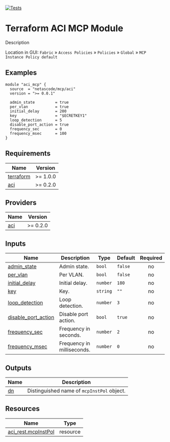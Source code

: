 <!-- BEGIN_TF_DOCS -->
[![Tests](https://github.com/netascode/terraform-aci-mcp/actions/workflows/test.yml/badge.svg)](https://github.com/netascode/terraform-aci-mcp/actions/workflows/test.yml)

# Terraform ACI MCP Module

Description

Location in GUI:
`Fabric` » `Access Policies` » `Policies` » `Global` » `MCP Instance Policy default`

## Examples

```hcl
module "aci_mcp" {
  source  = "netascode/mcp/aci"
  version = ">= 0.0.1"

  admin_state         = true
  per_vlan            = true
  initial_delay       = 200
  key                 = "$ECRETKEY1"
  loop_detection      = 5
  disable_port_action = true
  frequency_sec       = 0
  frequency_msec      = 100
}

```

## Requirements

| Name | Version |
|------|---------|
| <a name="requirement_terraform"></a> [terraform](#requirement\_terraform) | >= 1.0.0 |
| <a name="requirement_aci"></a> [aci](#requirement\_aci) | >= 0.2.0 |

## Providers

| Name | Version |
|------|---------|
| <a name="provider_aci"></a> [aci](#provider\_aci) | >= 0.2.0 |

## Inputs

| Name | Description | Type | Default | Required |
|------|-------------|------|---------|:--------:|
| <a name="input_admin_state"></a> [admin\_state](#input\_admin\_state) | Admin state. | `bool` | `false` | no |
| <a name="input_per_vlan"></a> [per\_vlan](#input\_per\_vlan) | Per VLAN. | `bool` | `false` | no |
| <a name="input_initial_delay"></a> [initial\_delay](#input\_initial\_delay) | Initial delay. | `number` | `180` | no |
| <a name="input_key"></a> [key](#input\_key) | Key. | `string` | `""` | no |
| <a name="input_loop_detection"></a> [loop\_detection](#input\_loop\_detection) | Loop detection. | `number` | `3` | no |
| <a name="input_disable_port_action"></a> [disable\_port\_action](#input\_disable\_port\_action) | Disable port action. | `bool` | `true` | no |
| <a name="input_frequency_sec"></a> [frequency\_sec](#input\_frequency\_sec) | Frequency in seconds. | `number` | `2` | no |
| <a name="input_frequency_msec"></a> [frequency\_msec](#input\_frequency\_msec) | Frequency in milliseconds. | `number` | `0` | no |

## Outputs

| Name | Description |
|------|-------------|
| <a name="output_dn"></a> [dn](#output\_dn) | Distinguished name of `mcpInstPol` object. |

## Resources

| Name | Type |
|------|------|
| [aci_rest.mcpInstPol](https://registry.terraform.io/providers/netascode/aci/latest/docs/resources/rest) | resource |
<!-- END_TF_DOCS -->